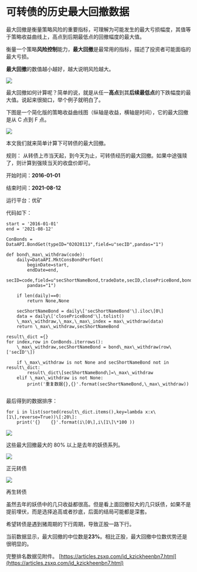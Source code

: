 # 可转债的历史最大回撤数据
最大回撤是衡量策略风险的重要指标，可理解为可能发生的最大亏损幅度，其值等于策略收益曲线上，高点到后期最低点的回撤幅度的最大值。

衡量一个策略**风险控制**能力，**最大回撤**是最常用的指标，描述了投资者可能面临的最大亏损。

**最大回撤**的数值越小越好，越大说明风险越大。

![](https://pic1.zhimg.com/80/v2-e3fc46d1d69cdc6c3a666fcc3ecb1810_720w.jpg)

最大回撤如何计算呢？简单的说，就是从任一**高点**到其**后续最低点**的下跌幅度的最大值。说起来很拗口，举个例子就明白了。

下图是一个简化版的策略收益曲线图（纵轴是收益，横轴是时间），它的最大回撤是从 C 点到 F 点。

![](https://pic3.zhimg.com/80/v2-02994927b55a28afa07fac053d5088be_720w.jpg)

本文我们就来简单计算下可转债的最大回撤。

规则： 从转债上市当天起，到今天为止，可转债经历的最大回撤。如果中途强赎了，则计算到强赎当天的收盘价即可。

开始时间：**2016-01-01**

结束时间：**2021-08-12**

运行平台：优矿

代码如下：

```
start = '2016-01-01'                       
end = '2021-08-12' 

ConBonds = DataAPI.BondGet(typeID="02020113",field=u"secID",pandas="1")

def bond\_max\_withdraw(code):
    daily=DataAPI.MktConsBondPerfGet(
        beginDate=start,
        endDate=end,
        secID=code,field=u"secShortNameBond,tradeDate,secID,closePriceBond,bondPremRatio,remainSize",
        pandas="1")
    
    if len(daily)==0:
        return None,None
        
    secShortNameBond = daily\['secShortNameBond'\].iloc\[0\]
    data = daily\['closePriceBond'\].tolist()
    \_max\_withdraw,\_max,\_max\_index = max\_withdraw(data)
    return \_max\_withdraw,secShortNameBond

result\_dict ={}
for index,row in ConBonds.iterrows():
    \_max\_withdraw,secShortNameBond = bond\_max\_withdraw(row\['secID'\])
    
    if \_max\_withdraw is not None and secShortNameBond not in result\_dict:
        result\_dict\[secShortNameBond\]=\_max\_withdraw
    elif \_max\_withdraw is not None:
        print('重复数据{},{}'.format(secShortNameBond,\_max\_withdraw))
        

```

最后得到的数据排序：

```
for i in list(sorted(result\_dict.items(),key=lambda x:x\[1\],reverse=True))\[:20\]:
    print('{}    {}'.format(i\[0\],i\[1\]\*100 ))

```

![](https://article-images.zsxq.com/FjhaDbII7JAaC2ycilRpHZASXoSE)

这些最大回撤最大的 80% 以上是去年的妖债系列。

![](https://article-images.zsxq.com/Fi4PKZzlh4A0Xd9K3FCHrb9mhDy6)

正元转债

![](https://article-images.zsxq.com/FiZoLjS5t-zWN_p3Br2lyUlxOmgF)

再生转债

虽然去年的妖债中的几只收益都很高。但是看上面回撤较大的几只妖债，如果不是提前埋伏，而是选择追高或者抄底，后面的结局可能都是深套。

希望转债是遇到猪周期的下行周期，导致正股一路下行。

当前数据显示，最大回撤的中位数是**23%**。相比正股，最大回撤中位数优势还是很明显的。

完整排名数据见附件。 
 [https://articles.zsxq.com/id_kzickheenbn7.html](https://articles.zsxq.com/id_kzickheenbn7.html)
